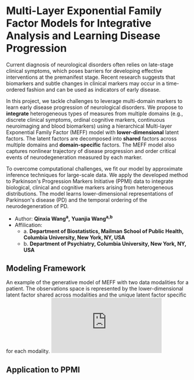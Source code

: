 # Multi-Layer Exponential Family Factor Models for Integrative Analysis and Learning Disease Progression
Current diagnosis of neurological disorders often relies on late-stage clinical symptoms, which poses barriers for developing effective interventions at the premanifest stage. Recent research suggests that biomarkers and subtle changes in clinical markers may occur in a time-ordered fashion and can be used as indicators of early disease. 

In this project, we tackle challenges to leverage multi-domain markers to learn early disease  progression of neurological disorders. We propose to **integrate** heterogeneous types of measures from multiple domains  (e.g., discrete clinical symptoms, ordinal cognitive markers, continuous neuroimaging and blood biomarkers) using  a hierarchical Multi-layer Exponential Family Factor (MEFF) model with **lower-dimensional** latent factors. The latent factors are decomposed into **shared** factors across multiple domains  and **domain-specific** factors. The MEFF model also captures nonlinear trajectory of disease progression and order critical events of neurodegeneration measured by each marker.   

To overcome computational challenges, we  fit our model by approximate inference techniques for large-scale data. We apply the developed method to Parkinson's Progression Markers Initiative (PPMI) data to integrate biological, clinical and cognitive  markers  arising from heterogeneous distributions. The model learns lower-dimensional representations of Parkinson's disease (PD) and the temporal ordering of the neurodegeneration of PD.

* Author: **Qinxia Wang<sup>a</sup>,** **Yuanjia Wang<sup>a,b</sup>**
* Affilication: 
  + a. **Department of Biostatistics, Mailman School of Public Health, Columbia University, New York, NY, USA**
  + b. **Department of Psychiatry, Columbia University, New York, NY, USA**
  
## Modeling Framework
An example of the generative model of MEFF with two data modalities for a patient. The observations space is represented by the lower-dimensional latent factor shared across modalities and the unique latent factor  specific for each modality.
![](https://github.com/qw2223/MEFF/blob/main/figure/DAG.pdf)


## Application to PPMI 
